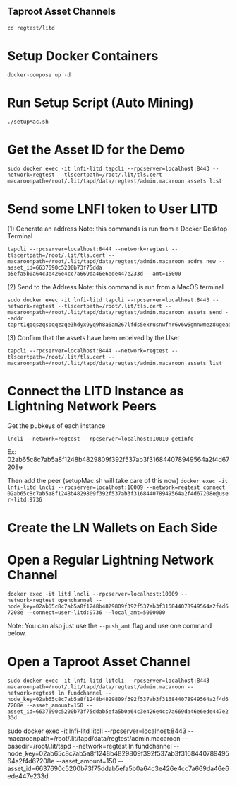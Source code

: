 ## Taproot Asset Channels
`cd regtest/litd`
# Setup Docker Containers
`docker-compose up -d`

# Run Setup Script (Auto Mining)
`./setupMac.sh`

# Get the Asset ID for the Demo
`sudo docker exec -it lnfi-litd tapcli --rpcserver=localhost:8443 --network=regtest --tlscertpath=/root/.lit/tls.cert --macaroonpath=/root/.lit/tapd/data/regtest/admin.macaroon assets list`

# Send some LNFI token to User LITD

(1) Generate an address
Note: this commands is run from a Docker Desktop Terminal

```
tapcli --rpcserver=localhost:8444 --network=regtest --tlscertpath=/root/.lit/tls.cert --macaroonpath=/root/.lit/tapd/data/regtest/admin.macaroon addrs new --asset_id=6637690c5200b73f75dda
b5efa5b0a64c3e426e4cc7a669da46e6ede447e233d --amt=15000
```

(2) Send to the Address
Note: this command is run from a MacOS terminal

```
sudo docker exec -it lnfi-litd tapcli --rpcserver=localhost:8443 --network=regtest --tlscertpath=/root/.lit/tls.cert --macaroonpath=/root/.lit/tapd/data/regtest/admin.macaroon assets send --addr taprt1qqqszqspqqzzqe3hdyx9yq9h8a6am267lfds5exrusnwfnr6v6w6gmnwmez8ugeaq5ss9jqpjfahywg528mz5ramamaw8as32kxvsycke4624spxtwjngqm4qcss9thglzl5qmuzultdvhw70gh0c23q8cac64nk2pdqd0vz43f73lvrpqssye9028v6ht9du8x3l7r2v7np7r2vg43npa2w4mm5ltnrswxx7v8xpgpl6w5cpshksctndpkkz6tv8ghj7mtpd9kxymmc9e6x2undd9hxzmpwd35kw6r5de5kueeww3hkgcte8g6rgvc9u30nw
```

(3) Confirm that the assets have been received by the User
```
tapcli --rpcserver=localhost:8444 --network=regtest --tlscertpath=/root/.lit/tls.cert --macaroonpath=/root/.lit/tapd/data/regtest/admin.macaroon assets list
```

# Connect the LITD Instance as Lightning Network Peers
Get the pubkeys of each instance

`lncli --network=regtest --rpcserver=localhost:10010 getinfo`

Ex:
02ab65c8c7ab5a8f1248b4829809f392f537ab3f316844078949564a2f4d67208e

Then add the peer (setupMac.sh will take care of this now)
`docker exec -it lnfi-litd lncli --rpcserver=localhost:10009 --network=regtest connect 02ab65c8c7ab5a8f1248b4829809f392f537ab3f316844078949564a2f4d67208e@user-litd:9736`

# Create the LN Wallets on Each Side

# Open a Regular Lightning Network Channel
`docker exec -it litd lncli --rpcserver=localhost:10009 --network=regtest openchannel --node_key=02ab65c8c7ab5a8f1248b4829809f392f537ab3f316844078949564a2f4d67208e --connect=user-litd:9736 --local_amt=5000000`

Note: You can also just use the `--push_amt` flag and use one command below.

# Open a Taproot Asset Channel

`sudo docker exec -it lnfi-litd litcli --rpcserver=localhost:8443 --macaroonpath=/root/.lit/tapd/data/regtest/admin.macaroon --network=regtest ln fundchannel --node_key=02ab65c8c7ab5a8f1248b4829809f392f537ab3f316844078949564a2f4d67208e --asset_amount=150 --asset_id=6637690c5200b73f75ddab5efa5b0a64c3e426e4cc7a669da46e6ede447e233d`

sudo docker exec -it lnfi-litd litcli --rpcserver=localhost:8443 --macaroonpath=/root/.lit/tapd/data/regtest/admin.macaroon --basedir=/root/.lit/tapd --network=regtest ln fundchannel --node_key=02ab65c8c7ab5a8f1248b4829809f392f537ab3f316844078949564a2f4d67208e --asset_amount=150 --asset_id=6637690c5200b73f75ddab5efa5b0a64c3e426e4cc7a669da46e6ede447e233d